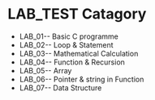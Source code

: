 # LAB_TEST Catagory

* LAB_01-- Basic C programme
* LAB_02-- Loop & Statement
* LAB_03-- Mathematical Calculation
* LAB_04-- Function & Recursion
* LAB_05-- Array
* LAB_06-- Pointer & string in Function
* LAB_07-- Data Structure
